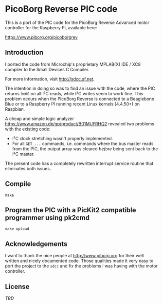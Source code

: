 # PicoBorg Reverse PIC code

This is a port of the PIC code for the PicoBorg Reverse Advanced motor
controller for the Raspberry Pi, available here:

https://www.piborg.org/picoborgrev

## Introduction

I ported the code from Microchip's proprietary MPLAB(X) IDE / XC8 compiler
to the Small Devices C Compiler.

For more information, visit http://sdcc.sf.net.

The intention in doing so was to find an issue with the code, where the
PIC returns `0x00` on all I²C reads, while I²C writes seem to work fine.
This problem occurs when the PicoBorg Reverse is connected to a Beaglebone
Blue or to a Raspberry PI running recent Linux kernels (4.4.50+) on
Raspbian.

A cheap and simple logic analyzer https://www.amazon.de/gp/product/B01MUFRHQ2
revealed two problems with the existing code:

* I²C clock stretching wasn't properly implemented.
* For all `GET_...` commands, i.e. commands where the bus master reads from
  the PIC, the output array was cleared *before* being sent back to the I²C
  master.

The present code has a completely rewritten interrupt service routine that
eliminates both issues.

## Compile
```
make
```
 
## Program the PIC with a PicKit2 compatible programmer using pk2cmd
```
make upload
```

## Acknowledgements

I want to thank the nice people at http://www.piborg.org for their well
written and nicely documented code. Those qualities made it very easy to
port the project to the `sdcc` and fix the problems I was having with the
motor controller.

## License

*TBD*

